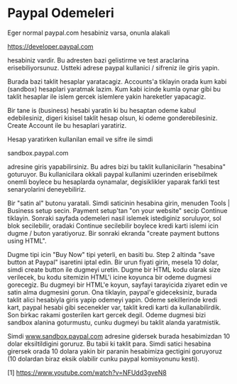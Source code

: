 # Paypal Odemeleri

Eger normal paypal.com hesabiniz varsa, onunla alakali

https://developer.paypal.com

hesabiniz vardir. Bu adresten bazi gelistirme ve test araclarina
erisebiliyorsunuz. Ustteki adrese paypal kullanici / sifreniz ile
giris yapin.

Burada bazi taklit hesaplar yaratacagiz. Accounts'a tiklayin orada kum
kabi (sandbox) hesaplari yaratmak lazim. Kum kabi icinde kumla oynar
gibi bu taklit hesaplar ile islem gercek islemlere yakin hareketler
yapacagiz.

Bir tane is (business) hesabi yaratin ki bu hesaptan odeme kabul
edebilesiniz, digeri kisisel taklit hesap olsun, ki odeme
gonderebilesiniz. Create Account ile bu hesaplari yaratiriz.

Hesap yaratirken kullanilan email ve sifre ile simdi

sandbox.paypal.com

adresine giris yapabilirsiniz. Bu adres bizi bu taklit kullanicilarin
"hesabina" goturuyor. Bu kullanicilara okkali paypal kullanimi
uzerinden erisebilmek onemli boylece bu hesaplarda oynamalar,
degisiklikler yaparak farkli test senaryolarini deneyebiliriz. 

Bir "satin al" butonu yaratali. Simdi saticinin hesabina girin,
menuden Tools | Business setup secin. Payment setup'tan "on your
website" secip Continue tiklayin. Sonraki sayfada odemeleri nasil
islemek istediginiz soruluyor, sol blok secilebilir, oradaki Continue
secilebilir boylece kredi karti islemi icin dugme / buton
yaratiyoruz. Bir sonraki ekranda "create payment buttons using HTML". 

Dugme tipi icin "Buy Now" tipi yeterli, en basiti bu. Step 2 altinda
"save button at Paypal" isaretini iptal edin. Bir urun fiyati girin,
mesela 10 dolar, simdi create button ile dugmeyi uretin. Dugme bir
HTML kodu olarak size verilecek, bu kodu sitemizin HTML'i icine
koyunca bir odeme dugmesi gorecegiz. Bu dugmeyi bir HTML'e koyun,
sayfayi tarayicida ziyaret edin ve satin alma dugmesini gorun. Ona
tiklayin, paypal'e gideceksiniz, burada taklit alici hesabiyla giris
yapip odemeyi yapin. Odeme sekillerinde kredi kart, paypal hesabi gibi
secenekler var, taklit kredi karti da kullanabilirdik. Son birkac
rakami gosterilen kart gercek degil. Odeme dugmesi bizi sandbox alanina goturmustu, cunku dugmeyi bu taklit
alanda yaratmistik.

Simdi www.sandbox.paypal.com adresine gidersek burada hesabimizdan 10
dolar eksiltildigini goruruz. Bu tabii ki taklit para. Simdi satici
hesabina girersek orada 10 dolara yakin bir paranin hesabimiza
gectigini goruyoruz (10 dolardan biraz eksik olabilir cunku paypal
komisyonunu kesti).














[1] https://www.youtube.com/watch?v=NFUdd3gveN8
